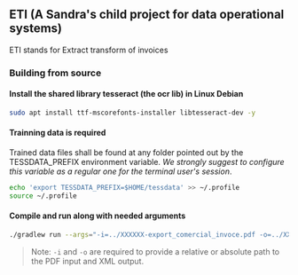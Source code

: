 ## ETI (A Sandra's child project for data operational systems)
ETI stands for Extract transform of invoices

### Building from source
#### Install the shared library tesseract (the ocr lib) in Linux Debian
```sh
sudo apt install ttf-mscorefonts-installer libtesseract-dev -y
```

#### Trainning data is required
Trained data files shall be found at any folder pointed out by the TESSDATA_PREFIX environment variable.
*We strongly suggest to configure this variable as a regular one for the terminal user's session*.
```sh
echo 'export TESSDATA_PREFIX=$HOME/tessdata' >> ~/.profile
source ~/.profile
```

#### Compile and run along with needed arguments
```sh
./gradlew run --args="-i=../XXXXXX-export_comercial_invoce.pdf -o=../XXXXXX-export_comercial_invoce.xml"
```
> Note: `-i` and `-o` are required to provide a relative or absolute path to the PDF input and XML output.
